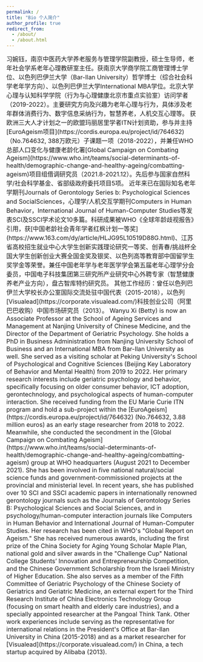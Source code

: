```yaml
---
permalink: /
title: "Bio 个人简介"
author_profile: true
redirect_from: 
  - /about/
  - /about.html
---
```

<span style="font-size:16px;">
习婉钰，南京中医药大学养老服务与管理学院副教授，硕士生导师，老年社会学系老年心理教研室主任。获南京大学商学院工商管理博士学位、以色列巴伊兰大学（Bar-Ilan University）哲学博士（综合社会科学老年学方向）、以色列巴伊兰大学International MBA学位。北京大学心理与认知科学学院（行为与心理健康北京市重点实验室）访问学者（2019-2022）。主要研究方向及兴趣为老年心理与行为，具体涉及老年群体消费行为、数字信息采纳行为，智慧养老，人机交互心理等。

<span style="font-size:16px;">
获欧洲三大人才计划之一的欧盟玛丽居里学者ITN计划资助，参与并主持[EuroAgeism项目](https://cordis.europa.eu/project/id/764632)（No.764632, 388万欧元）子课题一项（2018-2022），并兼任WHO总部人口变化与健康老龄化署[Global Campaign on Combating Ageism](https://www.who.int/teams/social-determinants-of-health/demographic-change-and-healthy-ageing/combatting-ageism)项目组借调研究员（2021.8-2021.12）。先后参与国家自然科学/社会科学基金、省部级政府委托项目5项。

<span style="font-size:16px;">
近年来已在国际知名老年学期刊Journals of Gerontology Series b: Psychological Sciences and SocialSciences，心理学/人机交互学期刊Computers in Human Behavior，International Journal of Human-Computer Studies等发表SCI及SSCI学术论文10多篇。科研成果被WHO《全球年龄歧视报告》引用，获[中国老龄社会青年学者红枫计划一等奖](https://www.163.com/dy/article/HLJG95L10519D88G.html)、江苏省高校招生就业中心大学生创新实践理论研究一等奖、创青春/挑战杯全国大学生创新创业大赛全国金奖及银奖、以色列高等教育部中国留学生奖学金等荣誉。兼任中国老年学与老年医学学会第五届老年心理学分会委员，中国电子科技集团第三研究所产业研究中心外聘专家（智慧健康养老产业方向），盘古智库特约研究员。

<span style="font-size:16px;">
其他工作经历：曾任以色列巴伊兰大学校长办公室国际交流处驻中国代表（2015-2018），以色列[Visualead](https://corporate.visualead.com/)科技创业公司（阿里巴巴收购）中国市场研究员（2013）。


<span style="font-size:16px;">
Wanyu Xi (Betty) is now an Associate Professor at the School of Ageing Services and Management at Nanjing University of Chinese Medicine, and the Director of the Department of Geriatric Psychology. She holds a PhD in Business Administration from Nanjing University School of Business and an International MBA from Bar-Ilan University as well. She served as a visiting scholar at Peking University's School of Psychological and Cognitive Sciences (Beijing Key Laboratory of Behavior and Mental Health) from 2019 to 2022. Her primary research interests include geriatric psychology and behavior, specifically focusing on older consumer behavior, ICT adoption, gerontechnology, and psychological aspects of human-computer interaction.

<span style="font-size:16px;">
She received funding from the EU Marie Curie ITN program and hold a sub-project within the [EuroAgeism](https://cordis.europa.eu/project/id/764632) (No.764632, 3.88 million euros) as an early stage researcher from 2018 to 2022. Meanwhile, she conducted the secondment in the [Global Campaign on Combating Ageism](https://www.who.int/teams/social-determinants-of-health/demographic-change-and-healthy-ageing/combatting-ageism) group at WHO headquarters (August 2021 to December 2021). She has been involved in five national natural/social science funds and government-commissioned projects at the provincial and ministerial level.

<span style="font-size:16px;">
In recent years, she has published over 10 SCI and SSCI academic papers in internationally renowned gerontology journals such as the Journals of Gerontology Series B: Psychological Sciences and Social Sciences, and in psychology/human-computer interaction journals like Computers in Human Behavior and International Journal of Human-Computer Studies. Her research has been cited in WHO's "Global Report on Ageism." She has received numerous awards, including the first prize of the China Society for Aging Young Scholar Maple Plan, national gold and silver awards in the "Challenge Cup" National College Students’ Innovation and Entrepreneurship Competition, and the Chinese Government Scholarship from the Israeli Ministry of Higher Education.

<span style="font-size:16px;">
She also serves as a member of the Fifth Committee of Geriatric Psychology of the Chinese Society of Geriatrics and Geriatric Medicine, an external expert for the Third Research Institute of China Electronics Technology Group (focusing on smart health and elderly care industries), and a specially appointed researcher at the Pangoal Think Tank.

<span style="font-size:16px;">
Other work experiences include serving as the representative for international relations in the President's Office at Bar-Ilan University in China (2015-2018) and as a market researcher for [Visualead](https://corporate.visualead.com/) in China, a tech startup acquired by Alibaba (2013).
